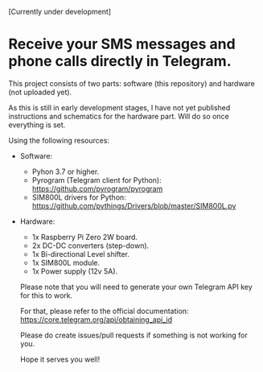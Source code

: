[Currently under development]

# Receive your SMS messages and phone calls directly in Telegram.

This project consists of two parts: software (this repository) and hardware (not uploaded yet).

As this is still in early development stages, I have not yet published instructions and schematics for the hardware part. Will do so once everything is set.

Using the following resources:

* Software:
  * Pyhon 3.7 or higher.
  * Pyrogram (Telegram client for Python): https://github.com/pyrogram/pyrogram
  * SIM800L drivers for Python: https://github.com/pythings/Drivers/blob/master/SIM800L.py

* Hardware:
  * 1x Raspberry Pi Zero 2W board.
  * 2x DC-DC converters (step-down).
  * 1x Bi-directional Level shifter.
  * 1x SIM800L module.
  * 1x Power supply (12v 5A).
  
  Please note that you will need to generate your own Telegram API key for this to work.
  
  For that, please refer to the official documentation: https://core.telegram.org/api/obtaining_api_id
  
  Please do create issues/pull requests if something is not working for you.
  
  Hope it serves you well!

